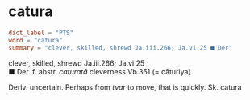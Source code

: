# catura

``` toml
dict_label = "PTS"
word = "catura"
summary = "clever, skilled, shrewd Ja.iii.266; Ja.vi.25 ■ Der"
```

clever, skilled, shrewd Ja.iii.266; Ja.vi.25  
■ Der. f. abstr. *caturatā* cleverness Vb.351 (= cāturiya).

Deriv. uncertain. Perhaps from *tvar* to move, that is quickly. Sk. catura

